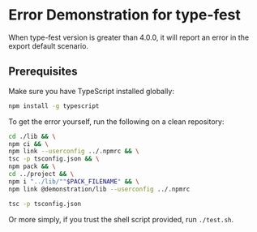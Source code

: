 # Error Demonstration for type-fest

When type-fest version is greater than 4.0.0, it will report an error in the export default scenario.


## Prerequisites

Make sure you have TypeScript installed globally:

```sh
npm install -g typescript
```

To get the error yourself, run the following on a clean repository:

```sh
cd ./lib && \
npm ci && \
npm link --userconfig ../.npmrc && \
tsc -p tsconfig.json && \
npm pack && \
cd ../project && \
npm i "../lib/""$PACK_FILENAME" && \
npm link @demonstration/lib --userconfig ../.npmrc

tsc -p tsconfig.json
```

Or more simply, if you trust the shell script provided, run `./test.sh`.